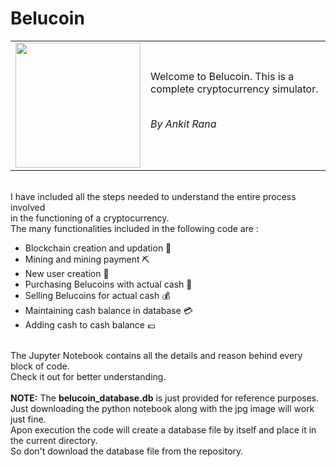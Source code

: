 # Belucoin
<table>
        <tr>
                <td><img src = "https://user-images.githubusercontent.com/61089784/154091244-c3539e5a-19f5-4533-b684-963c4704b0db.jpg" height = "200" width = "200"></td>
                <td>Welcome to Belucoin. This is a complete cryptocurrency simulator. <br><br> <p><em>By Ankit Rana</em></p> </td>
        </tr>
</table>
<br>
I have included all the steps needed to understand the entire process involved <br>
        in the functioning of a cryptocurrency. <br>
        The many functionalities included in the following code are :
        <ul>
        <li>Blockchain creation and updation 🔗</li> 
        <li>Mining and mining payment ⛏</li>
        <li>New user creation 🧑</li>
        <li>Purchasing Belucoins with actual cash 💸</li>
        <li>Selling Belucoins for actual cash 💰</li>
        <li>Maintaining cash balance in database 💳</li>
        <li>Adding cash to cash balance 💷</li>
        </ul>
<br>
The Jupyter Notebook contains all the details and reason behind every block of code. <br>
Check it out for better understanding.
<br>
<br>
<b>NOTE:</b> The <b>belucoin_database.db</b> is just provided for reference purposes. <br>
Just downloading the python notebook along with the jpg image will work just fine. <br>
Apon execution the code will create a database file by itself and place it in the current directory. <br>
So don't download the database file from the repository.
